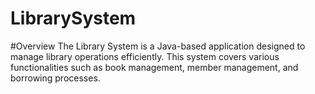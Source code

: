 # LibrarySystem
  #Overview
    The Library System is a Java-based application designed to manage library operations efficiently. This system covers various functionalities such as book management, member management, and borrowing processes.
